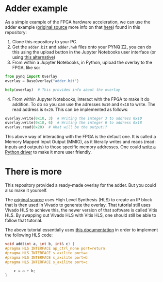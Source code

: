 # Adder example

As a simple example of the FPGA hardware acceleration, we can use the adder example ([original source](https://www.youtube.com/watch?v=2ErFDGSv5EE) more info on that [here](/adder/README.md#there-is-more))  found in this repository:
1. Clone this repository to your PC.
1. Get the `adder.bit` and `adder.hwh` files onto your PYNQ Z2, you can do this using the upload button in the Jupyter Notebooks user interface (or using [this alternative](https://pynq.readthedocs.io/en/latest/getting_started/pynq_z2_setup.html#accessing-files-on-the-board))
1. From within a Jupyter Notebooks, in Python, upload the overlay to the FPGA, like so:
```python
from pynq import Overlay
overlay = BaseOverlay("adder.bit")

help(overlay)  # This provides info about the overlay
```
4. From within Jupyter Notebooks, interact with the FPGA to make it do addition. To do so you can use the adresses  `0x10` and `0x18` to write. The read address is `0x20`. This can be implemented as follows:

```python
overlay.write(0x10, 3)  # Writing the integer 3 to address 0x10
overlay.write(0x18, 6)  # Writing the integer 6 to address 0x18
overlay.read(0x20)  # What will be the output!?
```
This above way of interacting with the FPGA is the default one. It is called a Memory Mapped Input Output (MMIO), as it literally writes and reads (read: inputs and outputs) to those specific memory addresses. One could [write a Python driver](https://pynq.readthedocs.io/en/latest/overlay_design_methodology/overlay_tutorial.html#Creating-a-Driver) to make it more user friendly.

# There is more

This repository provided a ready-made overlay for the adder. But you could also make it yourself. 

The [original source](https://www.youtube.com/watch?v=2ErFDGSv5EE) uses High Level Synthesis (HLS) to create an IP block that is then used in Vivado to generate the overlay. That tutorial still uses Vivado HLS to achieve this, the newer version of that software is called Vitis HLS. By swapping out Vivado HLS with Vitis HLS, one should still be able to follow that tutorial.

The above tutorial essentially uses [this documentation](https://pynq.readthedocs.io/en/latest/overlay_design_methodology/overlay_tutorial.html#Overlay-Tutorial) in order to implement the following HLS code:

```c
void add(int a, int b, int& c) {
#pragma HLS INTERFACE ap_ctrl_none port=return
#pragma HLS INTERFACE s_axilite port=a
#pragma HLS INTERFACE s_axilite port=b
#pragma HLS INTERFACE s_axilite port=c

    c = a + b;
}
```

